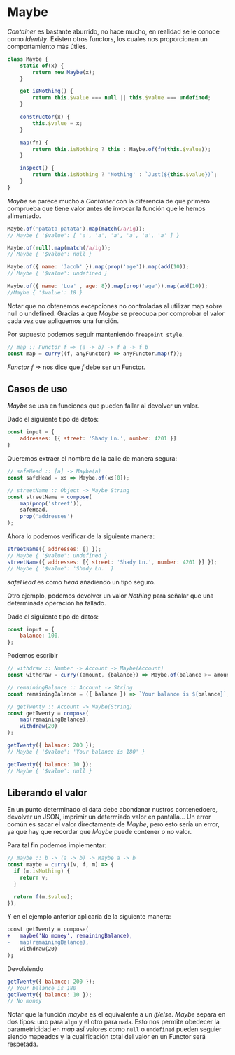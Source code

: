 # Maybe

_Container_ es bastante aburrido, no hace mucho, en realidad se le conoce como _Identity_. Existen otros functors, los cuales nos proporcionan un comportamiento más útiles. 

```js
class Maybe {
    static of(x) {
        return new Maybe(x);
    }

    get isNothing() {
        return this.$value === null || this.$value === undefined;
    }

    constructor(x) {
        this.$value = x;
    }

    map(fn) {
        return this.isNothing ? this : Maybe.of(fn(this.$value));
    }

    inspect() {
        return this.isNothing ? 'Nothing' : `Just(${this.$value})`;
    }
}
```

_Maybe_ se parece mucho a _Container_ con la diferencia de que primero comprueba que tiene valor antes de invocar la función que le hemos alimentado.


```js
Maybe.of('patata patata').map(match(/a/ig));
// Maybe { '$value': [ 'a', 'a', 'a', 'a', 'a', 'a' ] }

Maybe.of(null).map(match(/a/ig));
// Maybe { '$value': null }

Maybe.of({ name: 'Jacob' }).map(prop('age')).map(add(10));
// Maybe { '$value': undefined }

Maybe.of({ name: 'Lua' , age: 8}).map(prop('age')).map(add(10));
//Maybe { '$value': 18 }

```

Notar que no obtenemos excepciones no controladas al utilizar map sobre null o undefined. Gracias a que _Maybe_ se preocupa por comprobar el valor cada vez que apliquemos una función.

Por supuesto podemos seguir manteniendo `freepoint style`.

```javascript
// map :: Functor f => (a -> b) -> f a -> f b
const map = curry((f, anyFunctor) => anyFunctor.map(f));
```

_Functor f =>_ nos dice que _f_ debe ser un Functor.

## Casos de uso

_Maybe_ se usa en funciones que pueden fallar al devolver un valor.

Dado el siguiente tipo de datos:

```js
const input = { 
    addresses: [{ street: 'Shady Ln.', number: 4201 }] 
}
```

Queremos extraer el nombre de la calle de manera segura:

```js
// safeHead :: [a] -> Maybe(a)
const safeHead = xs => Maybe.of(xs[0]);

// streetName :: Object -> Maybe String
const streetName = compose(
    map(prop('street')),
    safeHead,
    prop('addresses')
);

```

Ahora lo podemos verificar de la siguiente manera:

```js
streetName({ addresses: [] });
// Maybe { '$value': undefined }
streetName({ addresses: [{ street: 'Shady Ln.', number: 4201 }] });
// Maybe { '$value': 'Shady Ln.' }
```

_safeHead_ es como _head_ añadiendo un tipo seguro.

Otro ejemplo, podemos devolver un valor _Nothing_ para señalar que una determinada operación ha fallado.

Dado el siguiente tipo de datos:

```js
const input = {
    balance: 100,
};
```

Podemos escribir

```js
// withdraw :: Number -> Account -> Maybe(Account)
const withdraw = curry((amount, {balance}) => Maybe.of(balance >= amount ? { balance: balance - amount } : null));

// remainingBalance :: Account -> String
const remainingBalance = ({ balance }) => `Your balance is ${balance}`;

// getTwenty :: Account -> Maybe(String)
const getTwenty = compose(
    map(remainingBalance),
    withdraw(20)
);

getTwenty({ balance: 200 });
// Maybe { '$value': 'Your balance is 180' }

getTwenty({ balance: 10 });
// Maybe { '$value': null }
```

## Liberando el valor

En un punto determinado el data debe abondanar nustros contenedoere, devolver un JSON, imprimir un determiado valor en pantalla... Un error común es sacar el valor directamente de _Maybe_, pero esto sería un error, ya que hay que recordar que _Maybe_ puede contener o no valor. 

Para tal fin podemos implementar:

```js
// maybe :: b -> (a -> b) -> Maybe a -> b
const maybe = curry((v, f, m) => {
  if (m.isNothing) {
    return v;
  }

  return f(m.$value);
});
```

Y en el ejemplo anterior aplicaría de la siguiente manera:

```diff
const getTwenty = compose(
+   maybe('No money', remainingBalance),
-   map(remainingBalance),
    withdraw(20)
);
```

Devolviendo

```js
getTwenty({ balance: 200 });
// Your balance is 180
getTwenty({ balance: 10 });
// No money
```

Notar que la  función _maybe_ es el equivalente a un _if/else_. _Maybe_ separa en dos tipos: uno para `algo` y el otro para `nada`. Esto nos permite obedecer la parametricidad en _map_ así valores como `null` o `undefined` pueden seguier siendo mapeados y la cualificación total del valor en un Functor será respetada.  
